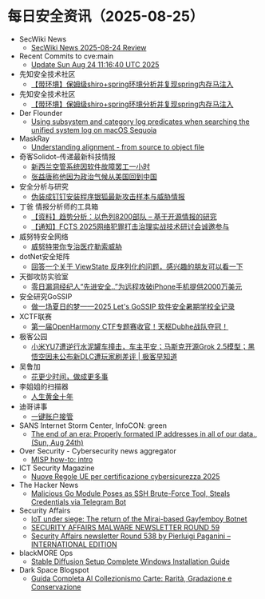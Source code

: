 # 每日安全资讯（2025-08-25）

- SecWiki News
  - [SecWiki News 2025-08-24 Review](http://www.sec-wiki.com/?2025-08-24)
- Recent Commits to cve:main
  - [Update Sun Aug 24 11:16:40 UTC 2025](https://github.com/trickest/cve/commit/db9c6429919020955c5a14f80f1b70a71d3fd7ac)
- 先知安全技术社区
  - [【带环境】保姆级shiro+spring环境分析并复现spring内存马注入](https://xz.aliyun.com/news/18697)
- 先知安全技术社区
  - [【带环境】保姆级shiro+spring环境分析并复现spring内存马注入](https://xz.aliyun.com/news/18697)
- Der Flounder
  - [Using subsystem and category log predicates when searching the unified system log on macOS Sequoia](https://derflounder.wordpress.com/2025/08/24/using-subsystem-and-category-log-predicates-when-searching-the-unified-system-log-on-macos-sequoia/)
- MaskRay
  - [Understanding alignment - from source to object file](https://maskray.me/blog/2025-08-24-understanding-alignment-from-source-to-object-file)
- 奇客Solidot–传递最新科技情报
  - [新西兰空管系统因软件故障罢工一小时](https://www.solidot.org/story?sid=82133)
  - [张益唐称他因为政治气候从美国回到中国](https://www.solidot.org/story?sid=82132)
- 安全分析与研究
  - [伪装成钉钉安装程序银狐最新攻击样本与威胁情报](https://mp.weixin.qq.com/s?__biz=MzA4ODEyODA3MQ==&mid=2247493272&idx=1&sn=a52dd335efb3b54726cfa0958fce2622)
- 丁爸 情报分析师的工具箱
  - [【资料】趋势分析：以色列8200部队 – 基于开源情报的研究](https://mp.weixin.qq.com/s?__biz=MzI2MTE0NTE3Mw==&mid=2651151689&idx=1&sn=504ad75efd59144b63c47c3ca38031e1)
  - [【通知】FCTS 2025网络犯罪打击治理实战技术研讨会诚邀参与](https://mp.weixin.qq.com/s?__biz=MzI2MTE0NTE3Mw==&mid=2651151689&idx=2&sn=a27296bf9bca9cf536bdd2b44ddb2cfc)
- 威努特安全网络
  - [威努特带你专治医疗勒索威胁](https://mp.weixin.qq.com/s?__biz=MzAwNTgyODU3NQ==&mid=2651135126&idx=1&sn=ebc4163bd3a9bd5357a37284dc2cd710)
- dotNet安全矩阵
  - [回答一个关于 ViewState 反序列化的问题，感兴趣的朋友可以看一下](https://mp.weixin.qq.com/s?__biz=MzUyOTc3NTQ5MA==&mid=2247500369&idx=1&sn=7272d63e017f01ddd2b1e3ab0f33a672)
- 天御攻防实验室
  - [零日漏洞经纪人“先进安全..”为远程攻破iPhone手机提供2000万美元](https://mp.weixin.qq.com/s?__biz=MzU0MzgyMzM2Nw==&mid=2247486506&idx=1&sn=30ddc2dca3f566977b3828c62fbfdc33)
- 安全研究GoSSIP
  - [做一场夏日的梦——2025 Let's GoSSIP 软件安全暑期学校全记录](https://mp.weixin.qq.com/s?__biz=Mzg5ODUxMzg0Ng==&mid=2247500602&idx=1&sn=18413f6b1baa72df715463a6565921a5)
- XCTF联赛
  - [第一届OpenHarmony CTF专题赛收官！天枢Dubhe战队夺冠！](https://mp.weixin.qq.com/s?__biz=MjM5NDU3MjExNw==&mid=2247515784&idx=1&sn=50f089ec9666ec92f7e8acd458b33d19)
- 极客公园
  - [小米YU7遭逆行水泥罐车撞击，车主平安；马斯克开源Grok 2.5模型；黑悟空因未公布新DLC遭玩家刷差评 | 极客早知道](https://mp.weixin.qq.com/s?__biz=MTMwNDMwODQ0MQ==&mid=2653085391&idx=1&sn=fed8702cbd1d6baa5472490a3c518f42)
- 吴鲁加
  - [花更少时间，做成更多事](https://mp.weixin.qq.com/s?__biz=Mzg5NDY4ODM1MA==&mid=2247485696&idx=1&sn=d52db26bc191547935fc8cb0fcbd91f8)
- 李姐姐的扫描器
  - [人生黄金十年](https://mp.weixin.qq.com/s?__biz=MzkyNjM0MjQ2Mw==&mid=2247483824&idx=1&sn=c34c6f626c89baf7963cb5c431a45133)
- 迪哥讲事
  - [一键账户接管](https://mp.weixin.qq.com/s?__biz=MzIzMTIzNTM0MA==&mid=2247498092&idx=1&sn=04aa44666cedbbe46ae06eeb20be9ab1)
- SANS Internet Storm Center, InfoCON: green
  - [The end of an era: Properly formated IP addresses in all of our data., (Sun, Aug 24th)](https://isc.sans.edu/diary/rss/32228)
- Over Security - Cybersecurity news aggregator
  - [MISP how-to: intro](https://roccosicilia.com/2025/08/25/misp-how-to-intro/)
- ICT Security Magazine
  - [Nuove Regole UE per certificazione cybersicurezza 2025](https://www.ictsecuritymagazine.com/notizie/certificazione-cybersicurezza/)
- The Hacker News
  - [Malicious Go Module Poses as SSH Brute-Force Tool, Steals Credentials via Telegram Bot](https://thehackernews.com/2025/08/malicious-go-module-poses-as-ssh-brute.html)
- Security Affairs
  - [IoT under siege: The return of the Mirai-based Gayfemboy Botnet](https://securityaffairs.com/181480/cyber-crime/iot-under-siege-the-return-of-the-mirai-based-gayfemboy-botnet.html)
  - [SECURITY AFFAIRS MALWARE NEWSLETTER ROUND 59](https://securityaffairs.com/181469/malware/security-affairs-malware-newsletter-round-59.html)
  - [Security Affairs newsletter Round 538 by Pierluigi Paganini – INTERNATIONAL EDITION](https://securityaffairs.com/181465/breaking-news/security-affairs-newsletter-round-538-by-pierluigi-paganini-international-edition.html)
- blackMORE Ops
  - [Stable Diffusion Setup Complete Windows Installation Guide](https://www.blackmoreops.com/stable-diffusion-setup-windows-installation-guide/)
- Dark Space Blogspot
  - [Guida Completa Al Collezionismo Carte: Rarità, Gradazione e Conservazione](http://darkwhite666.blogspot.com/2025/08/guida-completa-al-collezionismo-carte.html)
